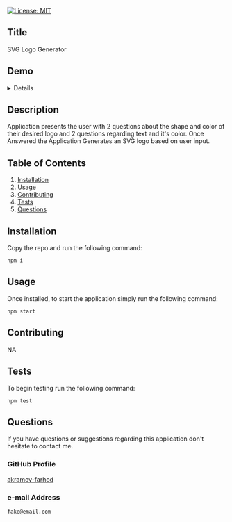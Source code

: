 [![License: MIT](https://img.shields.io/badge/License-MIT-yellow.svg)](https://opensource.org/licenses/MIT)

## Title

SVG Logo Generator

## Demo

<details>

![logo_gen](https://user-images.githubusercontent.com/123986533/233287557-05e161dd-1e44-41e1-9558-770abad80e7a.gif)

</details>

## Description

Application presents the user with 2 questions about the shape and color of their desired logo and 2 questions regarding text and it's color. Once Answered the Application Generates an SVG logo based on user input.

## Table of Contents

1. [Installation](#Installation)
2. [Usage](#Usage)
3. [Contributing](#Contributing)
4. [Tests](#Tests)
5. [Questions](#Questions)

## Installation

Copy the repo and run the following command:

```
npm i
```

## Usage

Once installed, to start the application simply run the following command:

```
npm start
```

## Contributing

NA

## Tests

To begin testing run the following command:

```
npm test
```

## Questions

If you have questions or suggestions regarding this application
don't hesitate to contact me.

### GitHub Profile

[akramov-farhod](https://github.com/akramov-farhod "GitHub Profile")

### e-mail Address

```
fake@email.com
```
